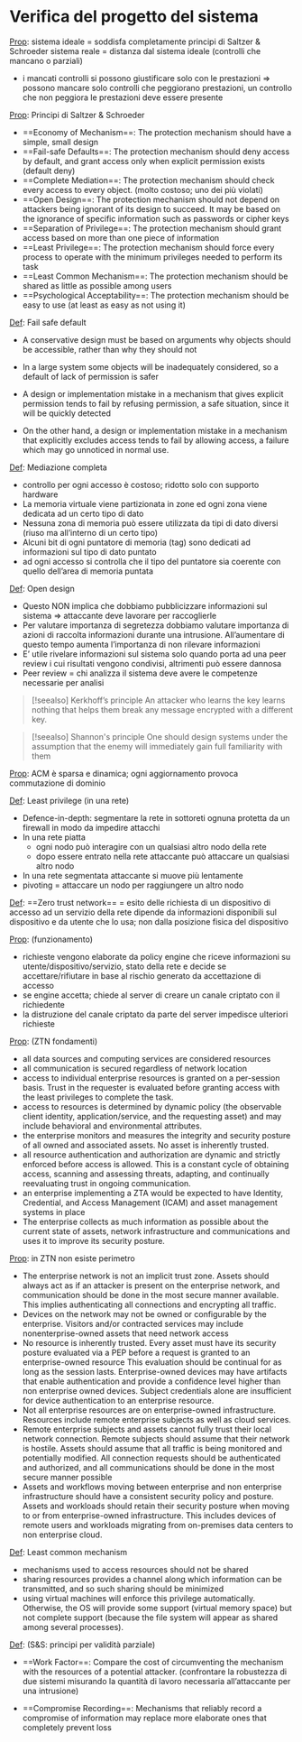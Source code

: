 # Verifica del progetto del sistema

<u>Prop</u>: sistema ideale = soddisfa completamente principi di Saltzer & Schroeder
	  sistema reale = distanza dal sistema ideale (controlli che mancano o parziali)

- i mancati controlli si possono giustificare solo con le prestazioni
=>    possono mancare solo controlli che peggiorano prestazioni, 
	un controllo che non peggiora le prestazioni deve essere presente


<u>Prop</u>: Principi di Saltzer & Schroeder
- ==Economy of Mechanism==: The protection mechanism should have a simple, small design
- ==Fail-safe Defaults==: The protection mechanism should deny access by default, and grant access only when explicit permission exists (default deny)
- ==Complete Mediation==: The protection mechanism should check every access to every object. (molto costoso; uno dei più violati)
- ==Open Design==: The protection mechanism should not depend on attackers being ignorant of its design to succeed. It may be based on the ignorance of specific information such as passwords or cipher keys
- ==Separation of Privilege==: The protection mechanism should grant access based on more than one piece of information
- ==Least Privilege==: The protection mechanism should force every process to operate with the minimum privileges needed to perform its task
- ==Least Common Mechanism==: The protection mechanism should be shared as little as possible among users
- ==Psychological Acceptability==: The protection mechanism should be easy to use (at least as easy as not using it)


<u>Def</u>: Fail safe default
- A conservative design must be based on arguments why objects should be accessible, rather than why they should not
- In a large system some objects will be inadequately considered, so a default of lack of permission is safer

- A design or implementation mistake in a mechanism that gives explicit permission tends to fail by refusing permission, a safe situation, since it will be quickly detected
- On the other hand, a design or implementation mistake in a mechanism that explicitly excludes access tends to fail by allowing access, a failure which may go unnoticed in normal use.

<u>Def</u>: Mediazione completa
- controllo per ogni accesso è costoso; ridotto solo con supporto hardware 
- La memoria virtuale viene partizionata in zone ed ogni zona viene dedicata ad un certo tipo di dato
- Nessuna zona di memoria può essere utilizzata da tipi di dato diversi (riuso ma all’interno di un certo tipo)
- Alcuni bit di ogni puntatore di memoria (tag) sono dedicati ad informazioni sul tipo di dato puntato
- ad ogni accesso si controlla che il tipo del puntatore sia coerente con quello dell’area di memoria puntata

<u>Def</u>: Open design
- Questo NON implica che dobbiamo pubblicizzare informazioni sul sistema => attaccante deve lavorare per raccoglierle
- Per valutare importanza di segretezza dobbiamo valutare importanza di azioni di raccolta informazioni durante una intrusione. All’aumentare di questo tempo aumenta l’importanza di non rilevare informazioni
- E’ utile rivelare informazioni sul sistema solo quando porta ad una peer review i cui risultati vengono condivisi, altrimenti può essere dannosa
- Peer review = chi analizza il sistema deve avere le competenze necessarie per analisi

 > [!seealso] Kerkhoff’s principle
> An attacker who learns the key learns nothing that helps them break any message encrypted with a different key. 

> [!seealso] Shannon's principle
>  One should design systems under the assumption that the enemy will immediately gain full familiarity with them


<u>Prop</u>: ACM è sparsa e dinamica; ogni aggiornamento provoca commutazione di dominio

<u>Def</u>: Least privilege (in una rete)
- Defence-in-depth: segmentare la rete in sottoreti ognuna protetta da un firewall in modo da impedire attacchi
- In una rete piatta
	- ogni nodo può interagire con un qualsiasi altro nodo della rete
	- dopo essere entrato nella rete attaccante può attaccare un qualsiasi altro nodo
- In una rete segmentata attaccante si muove più lentamente
- pivoting = attaccare un nodo per raggiungere un altro nodo


<u>Def</u>: ==Zero trust network== = esito delle richiesta di un dispositivo di accesso ad un servizio della rete dipende da informazioni disponibili sul dispositivo e da utente che lo usa; non dalla posizione fisica del dispositivo

<u>Prop</u>: (funzionamento)
- richieste vengono elaborate da policy engine che riceve informazioni su utente/dispositivo/servizio, stato della rete e decide se accettare/rifiutare in base al rischio generato da accettazione di accesso
- se engine accetta; chiede al server di creare un canale criptato con il richiedente
- la distruzione del canale criptato da parte del server impedisce ulteriori richieste

<u>Prop</u>: (ZTN fondamenti)
- all data sources and computing services are considered resources
- all communication is secured regardless of network location
- access to individual enterprise resources is granted on a per-session basis. Trust in the requester is evaluated before granting access with the least privileges to complete the task.
- access to resources is determined by dynamic policy (the observable client identity, application/service, and the requesting asset) and may include behavioral and environmental attributes.
- the enterprise monitors and measures the integrity and security posture of all owned and associated assets. No asset is inherently trusted.
- all resource authentication and authorization are dynamic and strictly enforced before access is allowed. This is a constant cycle of obtaining access, scanning and assessing threats, adapting, and continually reevaluating trust in ongoing communication.
- an enterprise implementing a ZTA would be expected to have Identity, Credential, and Access Management (ICAM) and asset management systems in place
- The enterprise collects as much information as possible about the current state of assets, network infrastructure and communications and uses it to improve its security posture.

<u>Prop</u>: in ZTN non esiste perimetro
- The enterprise network is not an implicit trust zone. Assets should always act as if an attacker is present on the enterprise network, and communication should be done in the most secure manner available. This implies authenticating all connections and encrypting all traffic.
- Devices on the network may not be owned or configurable by the enterprise. Visitors and/or contracted services may include nonenterprise-owned assets that need network access
- No resource is inherently trusted. Every asset must have its security posture evaluated via a PEP before a request is granted to an enterprise-owned resource This evaluation should be continual for as long as the session lasts. Enterprise-owned devices may have artifacts that enable authentication and provide a confidence level higher than non enterprise owned devices. Subject credentials alone are insufficient for device authentication to an enterprise resource.
- Not all enterprise resources are on enterprise-owned infrastructure. Resources include remote enterprise subjects as well as cloud services.
- Remote enterprise subjects and assets cannot fully trust their local network connection. Remote subjects should assume that their network is hostile. Assets should assume that all traffic is being monitored and potentially modified. All connection requests should be authenticated and authorized, and all communications should be done in the most secure manner possible
- Assets and workflows moving between enterprise and non enterprise infrastructure should have a consistent security policy and posture. Assets and workloads should retain their security posture when moving to or from enterprise-owned infrastructure. This includes devices of remote users and workloads migrating from on-premises data centers to non enterprise cloud.


<u>Def</u>: Least common mechanism
- mechanisms used to access resources should not be shared
- sharing resources provides a channel along which information can be transmitted, and so such sharing should be minimized
- using virtual machines will enforce this privilege automatically. Otherwise, the OS will provide some support (virtual memory space) but not complete support (because the file system will appear as shared among several processes).


<u>Def</u>: (S&S: principi per validità parziale)
- ==Work Factor==: Compare the cost of circumventing the mechanism with the resources of a potential attacker.
	(confrontare la robustezza di due sistemi misurando la quantità di lavoro necessaria all’attaccante per una intrusione)

- ==Compromise Recording==: Mechanisms that reliably record a compromise of information may replace more elaborate ones that completely prevent loss